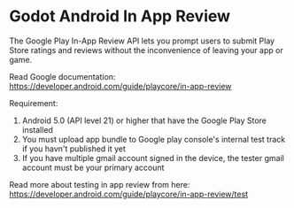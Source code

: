 # Godot Android In App Review

The Google Play In-App Review API lets you prompt users to submit Play Store ratings and reviews without the inconvenience of leaving your app or game.

Read Google documentation: https://developer.android.com/guide/playcore/in-app-review

Requirement:
1.  Android 5.0 (API level 21) or higher that have the Google Play Store installed
2. You must upload app bundle to Google play console's internal test track if you havn't published it yet
3. If you have multiple gmail account signed in the device, the tester gmail account must be your primary account

Read more about testing in app review from here: https://developer.android.com/guide/playcore/in-app-review/test
